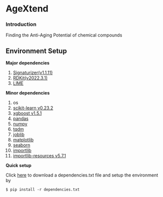 # AgeXtend

### Introduction
Finding the Anti-Aging Potential of chemical compounds

## Environment Setup

**Major dependencies**
1. [Signaturizer(v1.1.11)](https://gitlabsbnb.irbbarcelona.org/packages/signaturizer)
2. [RDKit(v2022.3.1)](https://www.rdkit.org/)
3. [LIME](https://github.com/marcotcr/lime)

**Minor dependencies**
1. os
2. [scikit-learn v0.23.2](https://scikit-learn.org/stable/whats_new/v1.0.html)
3. [xgboost v1.5.1](https://github.com/dmlc/xgboost)
4. [pandas](https://pandas.pydata.org/)
5. [numpy](https://numpy.org)
6. [tqdm](https://tqdm.github.io)
7. [joblib](https://pypi.org/project/joblib/)
8. [matplotlib](https://pypi.org/project/matplotlib/)
9. [seaborn](https://seaborn.pydata.org/)
10. [importlib](https://pypi.org/project/importlib/)
11. [importlib-resources v5.7.1](https://github.com/python/importlib_resources)


**Quick setup**

Click [here]() to download a dependencies.txt file and setup the environment by 
```
$ pip install -r dependencies.txt
```
